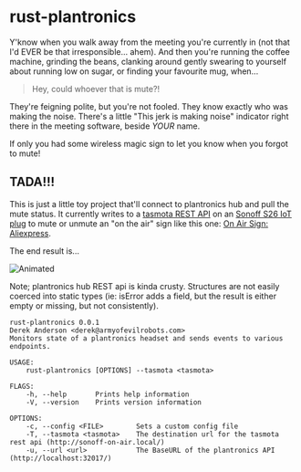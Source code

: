 rust-plantronics
================

Y'know when you walk away from the meeting you're currently in (not that I'd EVER be that irresponsible... ahem). 
And then you're running the coffee machine, grinding the beans, clanking around gently swearing to yourself
about running low on sugar, or finding your favourite mug, when...

> Hey, could whoever that is mute?!

They're feigning polite, but you're not fooled. They know exactly who was making the noise. 
There's a little "This jerk is making noise" indicator
right there in the meeting software, beside _YOUR_ name.

If only you had some wireless magic sign to let you know when you forgot to mute!

## TADA!!!

This is just a little toy project that'll connect to plantronics hub
and pull the mute status. It currently writes to a [tasmota REST API](https://github.com/arendst/Sonoff-Tasmota) 
on an [Sonoff S26 IoT plug](https://www.itead.cc/sonoff-s26-wifi-smart-plug.html)
to mute or unmute an "on the air" sign like this one: 
[On Air Sign: Aliexpress](https://www.aliexpress.com/item/LB480-On-Air-Recording-Studio-NEW-NR-LED-Neon-Light-Sign-home-decor-crafts/1000006552370.html).

The end result is...

![Animated](https://i.imgur.com/msRk3HK.gif)

Note; plantronics hub REST api is kinda crusty. Structures are not
easily coerced into static types (ie: isError adds a field, but the 
result is either empty or missing, but not consistently).


```
rust-plantronics 0.0.1
Derek Anderson <derek@armyofevilrobots.com>
Monitors state of a plantronics headset and sends events to various endpoints.

USAGE:
    rust-plantronics [OPTIONS] --tasmota <tasmota>

FLAGS:
    -h, --help       Prints help information
    -V, --version    Prints version information

OPTIONS:
    -c, --config <FILE>        Sets a custom config file
    -T, --tasmota <tasmota>    The destination url for the tasmota rest api (http://sonoff-on-air.local/)
    -u, --url <url>            The BaseURL of the plantronics API (http://localhost:32017/)
```

